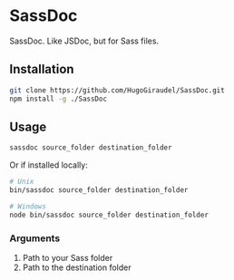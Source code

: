 # SassDoc

SassDoc. Like JSDoc, but for Sass files.

## Installation

```sh
git clone https://github.com/HugoGiraudel/SassDoc.git
npm install -g ./SassDoc
```

## Usage

```sh
sassdoc source_folder destination_folder
```

Or if installed locally:

```sh
# Unix
bin/sassdoc source_folder destination_folder

# Windows
node bin/sassdoc source_folder destination_folder
```

### Arguments

1. Path to your Sass folder
1. Path to the destination folder
